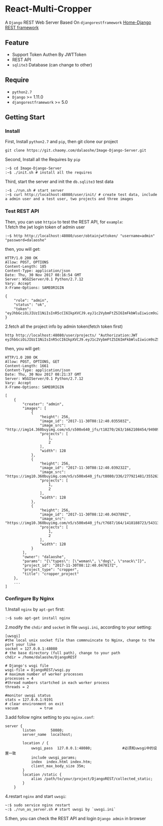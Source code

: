 # React-Multi-Cropper

A `Django` REST Web Server Based On `djangorestframework` [Home-Django REST framework](http://www.django-rest-framework.org/)  

## Feature
- Support Token Authen By JWTToken
- REST API
- `sqlite3` Database (can change to other)


## Require
- `python2.7`
- `Django` >= 1.11.0  
- `djangorestframework` >= 5.0


## Getting Start

### Install
First, Install `python2.7` and `pip`, then git clone our project
```
git clone https://git.chaomy.com/dalaoshe/Image-Django-Server.git
```
Second, Install all the Requires by `pip`
```
:~$ cd Image-Django-Server
:~$ ./init.sh # install all the requires
```
Third, start the server and init the `db.sqlite3` test data
```
:~$ ./run.sh # start server
:~$ curl http://localhost:48080/user/init/ # create test data, include a admin user and a test user, two projects and three images
``` 
### Test REST API
Then, you can use `httpie` to test the REST API, for `example`:  
1.fetch the jwt login token of admin user 
```
:~$ http http://localhost:48080/user/obtainjwttoken/ "username=admin" "password=dalaoshe" 
```
then, you will get:
```
HTTP/1.0 200 OK
Allow: POST, OPTIONS
Content-Length: 185
Content-Type: application/json
Date: Thu, 30 Nov 2017 08:16:54 GMT
Server: WSGIServer/0.1 Python/2.7.12
Vary: Accept
X-Frame-Options: SAMEORIGIN

{
    "role": "admin", 
    "status": "ok", 
    "token": "eyJhbGciOiJIUzI1NiIsInR5cCI6IkpXVCJ9.eyJ1c2VybmFtZSI6ImFkbWluIiwicm9sZSI6ImFkbWluIiwidXNlcl9pZCI6Mn0.1pTTHYtOmycYNtLOEHZJEwhgekdw8gGAgJYt1EF5pn0"
}

```
2.fetch all the project info by admin token(fetch token first)
```
http http://localhost:48080/user/projects/ "Authorization:JWT eyJhbGciOiJIUzI1NiIsInR5cCI6IkpXVCJ9.eyJ1c2VybmFtZSI6ImFkbWluIiwicm9sZSI6ImFkbWluIiwidXNlcl9pZCI6Mn0.1pTTHYtOmycYNtLOEHZJEwhgekdw8gGAgJYt1EF5pn0"
```
then, you will get:
```
HTTP/1.0 200 OK
Allow: POST, OPTIONS, GET
Content-Length: 1661
Content-Type: application/json
Date: Thu, 30 Nov 2017 08:21:37 GMT
Server: WSGIServer/0.1 Python/2.7.12
Vary: Accept
X-Frame-Options: SAMEORIGIN

[
    {
        "creater": "admin", 
        "images": [
            {
                "height": 256, 
                "image_id": "2017-11-30T08:12:40.035503Z", 
                "image_src": "http://img14.360buyimg.com/n5/s500x640_jfs/t10270/263/1662108454/94989/e9c4a3fb/59e44eabNc1cbd5ef.jpg", 
                "projects": [
                    1, 
                    2
                ], 
                "width": 128
            }, 
            {
                "height": 256, 
                "image_id": "2017-11-30T08:12:40.039232Z", 
                "image_src": "https://img10.360buyimg.com/n5/s500x640_jfs/t8080/336/277921481/355263/bbdf4bc2/59a51616Nde18895a.jpg!cc_50x64.jpg", 
                "projects": [
                    1, 
                    2
                ], 
                "width": 128
            }, 
            {
                "height": 256, 
                "image_id": "2017-11-30T08:12:40.043789Z", 
                "image_src": "https://img10.360buyimg.com/n5/s500x640_jfs/t7687/164/1418188723/543130/fd1af88e/599ce253N071b3037.png!cc_50x64.jpg", 
                "projects": [
                    1, 
                    2
                ], 
                "width": 128
            }
        ], 
        "owner": "dalaoshe", 
        "params": "{\"types\": [\"woman\", \"dog\", \"snack\"]}", 
        "project_id": "2017-11-30T08:12:40.047017Z", 
        "project_type": "cropper", 
        "title": "cropper_project"
    },
    ...
]
```
### Confirgure By Nginx 
1.Install `nginx` by `apt-get` first:   
```
:~$ sudo apt-get install nginx
```
2.modify the `chdir` and `socket` in file `uwsgi.ini`, according to your setting:
```
[uwsgi]
#the local unix socket file than commnuincate to Nginx, change to the port your like
socket = 127.0.0.1:48080
# the base directory (full path), change to your path
chdir = /home/dalaoshe/DjangoREST 

# Django's wsgi file
wsgi-file = DjangoREST/wsgi.py
# maximum number of worker processes
processes = 4
#thread numbers startched in each worker process
threads = 2
 
#monitor uwsgi status
stats = 127.0.0.1:9191
# clear environment on exit
vacuum          = true
```
3.add follow nginx setting to you `nginx.conf`:
```
server {
        listen       58080;
        server_name  localhost;
        
        location / {            
            uwsgi_pass  127.0.0.1:48080;              #必须和uwsgi中的设置一致
            include uwsgi_params;
			index  index.html index.htm;
            client_max_body_size 35m;
        }
		location /static {
			alias /path/to/your/project/DjangoREST/collected_static;
		}
    }
```
4.restart `nginx` and start `uwsgi`:
```
~:$ sudo service nginx restart
~:$ ./run_as_server.sh # start uwsgi by `uwsgi.ini`
```
5.then, you can check the REST API and login `Django admin` in browser



